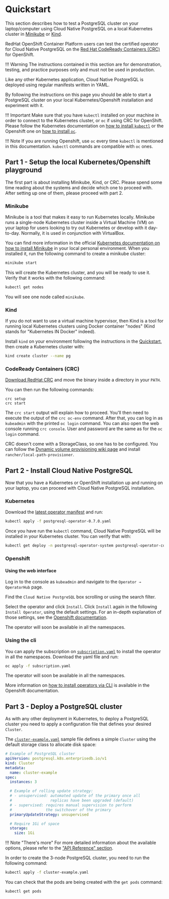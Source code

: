 # Quickstart

This section describes how to test a PostgreSQL cluster on your laptop/computer
using Cloud Native PostgreSQL on a local Kubernetes cluster in
[Minikube](https://kubernetes.io/docs/setup/learning-environment/minikube/) or
[Kind](https://kind.sigs.k8s.io/).

RedHat OpenShift Container Platform users can test the certified operator for
Cloud Native PostgreSQL on the [Red Hat CodeReady Containers (CRC)](https://developers.redhat.com/products/codeready-containers/overview)
for OpenShift.

!!! Warning
    The instructions contained in this section are for demonstration,
    testing, and practice purposes only and must not be used in production.

Like any other Kubernetes application, Cloud Native PostgreSQL is deployed using
regular manifests written in YAML.

By following the instructions on this page you should be able to start a PostgreSQL
cluster on your local Kubernetes/Openshift installation and experiment with it.

!!! Important
    Make sure that you have `kubectl` installed on your machine in order
    to connect to the Kubernetes cluster, or `oc` if using CRC for OpenShift.
    Please follow the Kubernetes documentation on [how to install `kubectl`](https://kubernetes.io/docs/tasks/tools/install-kubectl/) or the Openshift one on [how to install `oc`](https://docs.openshift.com/container-platform/4.6/cli_reference/openshift_cli/getting-started-cli.html).


!!! Note
    If you are running Openshift, use `oc` every time `kubectl` is mentioned
    in this documentation. `kubectl` commands are compatible with `oc` ones.

## Part 1 - Setup the local Kubernetes/Openshift playground

The first part is about installing Minikube, Kind, or CRC. Please spend some time
reading about the systems and decide which one to proceed with.
After setting up one of them, please proceed with part 2.

### Minikube

Minikube is a tool that makes it easy to run Kubernetes locally. Minikube runs a
single-node Kubernetes cluster inside a Virtual Machine (VM) on your laptop for
users looking to try out Kubernetes or develop with it day-to-day. Normally, it
is used in conjunction with VirtualBox.

You can find more information in the official [Kubernetes documentation on how to
install Minikube](https://kubernetes.io/docs/tasks/tools/install-minikube) in your local personal environment.
When you installed it, run the following command to create a minikube cluster:

```sh
minikube start
```

This will create the Kubernetes cluster, and you will be ready to use it.
Verify that it works with the following command:

```sh
kubectl get nodes
```

You will see one node called `minikube`.

### Kind

If you do not want to use a virtual machine hypervisor, then Kind is a tool for running
local Kubernetes clusters using Docker container "nodes" (Kind stands for "Kubernetes IN Docker" indeed).

Install `kind` on your environment following the instructions in the [Quickstart](https://kind.sigs.k8s.io/docs/user/quick-start),
then create a Kubernetes cluster with:

```sh
kind create cluster --name pg
```

### CodeReady Containers (CRC)

[Download RedHat CRC](https://developers.redhat.com/products/codeready-containers/overview)
and move the binary inside a directory in your `PATH`.

You can then run the following commands:
```
crc setup
crc start
```

The `crc start` output will explain how to proceed. You'll then need to
execute the output of the `crc oc-env` command.
After that, you can log in as `kubeadmin` with the printed `oc login`
command. You can also open the web console running `crc console`.
User and password are the same as for the `oc login` command.

CRC doesn't come with a StorageClass, so one has to be configured.
You can follow the [Dynamic volume provisioning wiki page](https://github.com/code-ready/crc/wiki/Dynamic-volume-provisioning)
and install `rancher/local-path-provisioner`.

## Part 2 - Install Cloud Native PostgreSQL

Now that you have a Kubernetes or OpenShift installation up and running
on your laptop, you can proceed with Cloud Native PostgreSQL installation.


### Kubernetes

Download the [latest operator manifest](samples/postgresql-operator-0.7.0.yaml)
and run:

```sh
kubectl apply -f postgresql-operator-0.7.0.yaml
```

Once you have run the `kubectl` command, Cloud Native PostgreSQL will be installed in your Kubernetes cluster.
You can verify that with:

```sh
kubectl get deploy -n postgresql-operator-system postgresql-operator-controller-manager
```

### Openshift

#### Using the web interface

Log in to the console as `kubeadmin` and navigate to the  `Operator → OperatorHub` page.

Find the `Cloud Native PostgreSQL` box scrolling or using the search filter.

Select the operator and click `Install`. Click `Install` again in the following
`Install Operator`, using the default settings. For an in-depth explanation of
those settings, see the [Openshift documentation](https://docs.openshift.com/container-platform/4.6/operators/admin/olm-adding-operators-to-cluster.html#olm-installing-from-operatorhub-using-web-console_olm-adding-operators-to-a-cluster).

The operator will soon be available in all the namespaces.

### Using the cli

You can apply the subscription on [`subscription.yaml`](samples/subscription.yaml)
to install the operator in all the namespaces.
Download the yaml file and run:

```sh
oc apply -f subscription.yaml
```

The operator will soon be available in all the namespaces.

More information on
[how to install operators via CLI](https://docs.openshift.com/container-platform/4.6/operators/admin/olm-adding-operators-to-cluster.html#olm-installing-operator-from-operatorhub-using-cli_olm-adding-operators-to-a-cluster)
is available in the Openshift documentation.

## Part 3 - Deploy a PostgreSQL cluster

As with any other deployment in Kubernetes, to deploy a PostgreSQL cluster
you need to apply a configuration file that defines your desired `Cluster`.

The [`cluster-example.yaml`](samples/cluster-example.yaml) sample file
defines a simple `Cluster` using the default storage class to allocate
disk space:

```yaml
# Example of PostgreSQL cluster
apiVersion: postgresql.k8s.enterprisedb.io/v1
kind: Cluster
metadata:
  name: cluster-example
spec:
  instances: 3

  # Example of rolling update strategy:
  # - unsupervised: automated update of the primary once all
  #                 replicas have been upgraded (default)
  # - supervised: requires manual supervision to perform
  #               the switchover of the primary
  primaryUpdateStrategy: unsupervised

  # Require 1Gi of space
  storage:
    size: 1Gi
```

!!! Note "There's more"
    For more detailed information about the available options, please refer
    to the ["API Reference" section](api_reference.md).

In order to create the 3-node PostgreSQL cluster, you need to run the following command:

```sh
kubectl apply -f cluster-example.yaml
```

You can check that the pods are being created with the `get pods` command:

```sh
kubectl get pods
```
